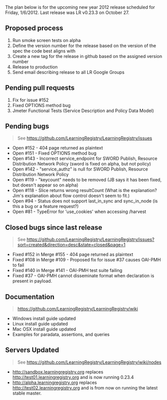 The plan below is for the upcoming new year 2012 release scheduled for Friday, 1/6/2012.  Last release was LR v0.23.3 on October 27.

## Proposed process

1.  Run smoke screen tests on alpha
2.  Define the version number for the release based on the version of the spec the code best aligns with
3.  Create a new tag for the release in github based on the assigned version number
4.  Release to production
5.  Send email describing release to all LR Google Groups

## Pending pull requests

1.  Fix for issue #152
2.  Fixed OPTIONS method bug
3.  Jmeter Functional Tests (Service Description and Policy Data Model)

## Pending bugs

> See https://github.com/LearningRegistry/LearningRegistry/issues

* Open #152 - 404 page returned as plaintext
* Open #151 - Fixed OPTIONS method bug
* Open #143 - Incorrect service_endpoint for SWORD Publish, Resource Distribution Network Policy (sword is fixed on alpha, but not policy)
* Open #142 - "service_authz" is null for SWORD Publish, Resource Distribution Network Policy
* Open #119 - "keycount" needs to be removed (JB says it has been fixed, but doesn't appear so on alpha)
* Open #118 - Slice returns wrong resultCount (What is the explanation?  Jim's explanation about flow control doesn't seem to fit.)
* Open #94 - Status does not support last_in_sync and sync_in_node (is this a bug or a feature request?)
* Open #81 - TypeError for 'use_cookies' when accessing /harvest

## Closed bugs since last release 

> See https://github.com/LearningRegistry/LearningRegistry/issues?sort=created&direction=desc&state=closed&page=1

* Fixed #152 in Merge #155 - 404 page returned as plaintext
* Fixed #108 in Merge #109 - Proposed fix for issue #37 causes OAI-PMH to fail
* Fixed #140 in Merge #141 - OAI-PMH test suite failing
* Fixed #37 - OAI-PMH cannot disseminate format when <!DOCTYPE ...> declaration is present in payload.

## Documentation

> https://github.com/LearningRegistry/LearningRegistry/wiki

* Windows install guide updated
* Linux install guide updated
* Mac OSX install guide updated
* Examples for paradata, assertions, and queries

## Servers Updated

> See https://github.com/LearningRegistry/LearningRegistry/wiki/nodes

* http://sandbox.learningregistry.org replaces http://test01.learningregistry.org and is now running 0.23.4
* http://alpha.learningregistry.org replaces http://test02.learningregistry.org and is from now on running the latest stable master.